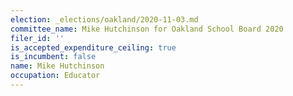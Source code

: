 ```yaml
---
election: _elections/oakland/2020-11-03.md
committee_name: Mike Hutchinson for Oakland School Board 2020
filer_id: ''
is_accepted_expenditure_ceiling: true
is_incumbent: false
name: Mike Hutchinson
occupation: Educator
---
```

